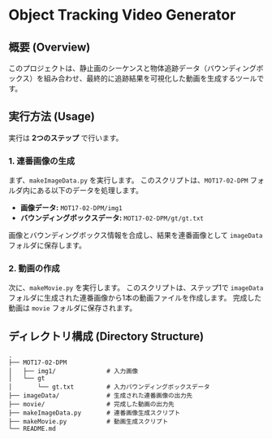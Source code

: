 # Object Tracking Video Generator

## 概要 (Overview)
このプロジェクトは、静止画のシーケンスと物体追跡データ（バウンディングボックス）を組み合わせ、最終的に追跡結果を可視化した動画を生成するツールです。

## 実行方法 (Usage)
実行は **2つのステップ** で行います。

### 1. 連番画像の生成
まず、`makeImageData.py` を実行します。
このスクリプトは、`MOT17-02-DPM` フォルダ内にある以下のデータを処理します。

* **画像データ:** `MOT17-02-DPM/img1`
* **バウンディングボックスデータ:** `MOT17-02-DPM/gt/gt.txt`

画像とバウンディングボックス情報を合成し、結果を連番画像として `imageData` フォルダに保存します。

### 2. 動画の作成
次に、`makeMovie.py` を実行します。
このスクリプトは、ステップ1で `imageData` フォルダに生成された連番画像から1本の動画ファイルを作成します。
完成した動画は `movie` フォルダに保存されます。

## ディレクトリ構成 (Directory Structure)
```
.
├── MOT17-02-DPM
│   ├── img1/              # 入力画像
│   └── gt
│       └── gt.txt         # 入力バウンディングボックスデータ
├── imageData/             # 生成された連番画像の出力先
├── movie/                 # 完成した動画の出力先
├── makeImageData.py       # 連番画像生成スクリプト
├── makeMovie.py           # 動画生成スクリプト
└── README.md
```